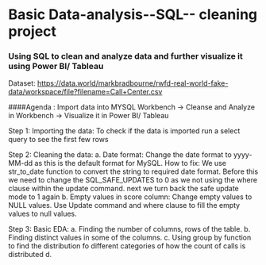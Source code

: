 # Basic Data-analysis--SQL-- cleaning project

### Using SQL to clean and analyze data and further visualize it using Power BI/ Tableau
Dataset: https://data.world/markbradbourne/rwfd-real-world-fake-data/workspace/file?filename=Call+Center.csv 

####Agenda : Import data into MYSQL Workbench -> Cleanse and Analyze in Workbench -> Visualize it in Power BI/ Tableau

Step 1:
Importing the data: To check if the data is imported run a select query to see the first few rows

Step 2:
Cleaning the data: 
a. Date format: Change the date format to yyyy-MM-dd as this is the default format for MySQL.
    How to fix: We use str_to_date function to convert the string to required date format. Before this we need to change the SQL_SAFE_UPDATES to 0 as we not using the where clause within the update command. next we turn back the safe update mode to 1 again
b. Empty values in score column: Change empty values to NULL values. Use Update command and where clause to fill the empty values to null values.

Step 3: 
Basic EDA:
a. Finding the number of columns, rows of the table. 
b. Finding distinct values in some of the columns. 
c. Using group by function to find the distribution fo different categories of how the count of calls is distributed
d. 

